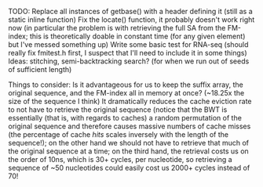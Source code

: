 TODO:
Replace all instances of getbase() with a header defining it (still as a
static inline function)
Fix the locate() function, it probably doesn't work right now (in particular
the problem is with retrieving the full SA from the FM-index; this is
theoretically doable in constant time (for any given element) but I've messed
something up)
Write some basic test for RNA-seq (should really fix fmitest.h first, I suspect
that I'll need to include it in some things)
Ideas: stitching, semi-backtracking search? (for when we run out of seeds
of sufficient length)

Things to consider:
Is it advantageous for us to keep the suffix array, the original sequence, and
the FM-index all in memory at once? (~18.25x the size of the sequence I think)
It dramatically reduces the cache eviction rate to not have to retrieve the
original sequence (notice that the BWT is essentially (that is, with regards
to caches) a random permutation of the original sequence and therefore causes
massive numbers of cache misses (the percentage of cache *hits* scales
inversely with the length of the sequence!); on the other hand we should
not have to retrieve that much of the original sequence at a time; on the
third hand, the retrieval costs us on the order of 10ns, which is 30+ cycles,
per nucleotide, so retrieving a sequence of ~50 nucleotides could easily
cost us 2000+ cycles instead of 70!
